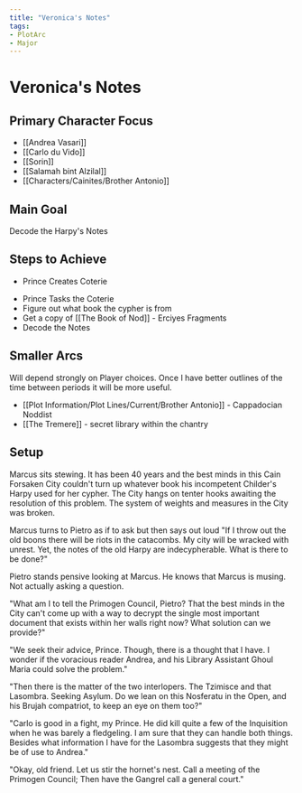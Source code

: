```yaml
---
title: "Veronica's Notes"
tags:
- PlotArc
- Major
---
```


# Veronica's Notes
## Primary Character Focus
- [[Andrea Vasari]]
- [[Carlo du Vido]]
- [[Sorin]]
- [[Salamah bint Alzilal]]
- [[Characters/Cainites/Brother Antonio]]

## Main Goal
Decode the Harpy's Notes

## Steps to Achieve
 - Prince Creates Coterie
* Prince Tasks the Coterie
* Figure out what book the cypher is from
* Get a copy of [[The Book of Nod]] - Erciyes Fragments
* Decode the Notes

## Smaller Arcs
Will depend strongly on Player choices.  Once I have better outlines of the time between periods it will be more useful.

- [[Plot Information/Plot Lines/Current/Brother Antonio]] - Cappadocian Noddist
- [[The Tremere]] - secret library within the chantry

## Setup
Marcus sits stewing. It has been 40 years and the best minds in this Cain Forsaken City couldn't turn up whatever book his incompetent Childer's Harpy used for her cypher. The City hangs on tenter hooks awaiting the resolution of this problem. The system of weights and measures in the City was broken. 

Marcus turns to Pietro as if to ask but then says out loud "If I throw out the old boons there will be riots in the catacombs. My city will be wracked with unrest. Yet, the notes of the old Harpy are indecypherable. What is there to be done?"

Pietro stands pensive looking at Marcus. He knows that Marcus is musing. Not actually asking a question. 

"What am I to tell the Primogen Council, Pietro? That the best minds in the City can't come up with a way to decrypt the single most important document that exists within her walls right now? What solution can we provide?"

"We seek their advice, Prince. Though, there is a thought that I have. I wonder if the voracious reader Andrea, and his Library Assistant Ghoul Maria could solve the problem."

"Then there is the matter of the two interlopers. The Tzimisce and that Lasombra. Seeking Asylum. Do we lean on this Nosferatu in the Open, and his Brujah compatriot, to keep an eye on them too?"

"Carlo is good in a fight, my Prince. He did kill quite a few of the Inquisition when he was barely a fledgeling. I am sure that they can handle both things. Besides what information I have for the Lasombra suggests that they might be of use to Andrea."

"Okay, old friend. Let us stir the hornet's nest. Call a meeting of the Primogen Council; Then have the Gangrel call a general court."